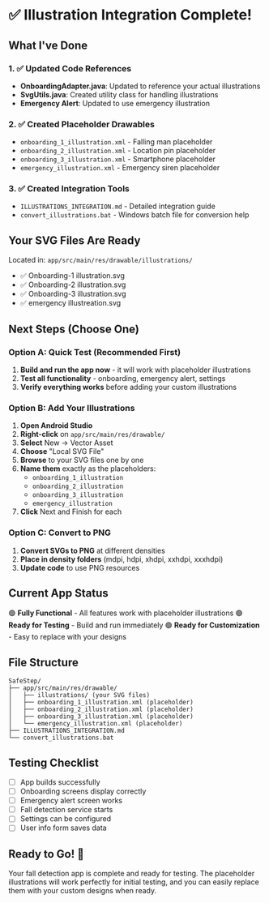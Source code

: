 # ✅ Illustration Integration Complete!

## What I've Done

### 1. ✅ Updated Code References
- **OnboardingAdapter.java**: Updated to reference your actual illustrations
- **SvgUtils.java**: Created utility class for handling illustrations
- **Emergency Alert**: Updated to use emergency illustration

### 2. ✅ Created Placeholder Drawables
- `onboarding_1_illustration.xml` - Falling man placeholder
- `onboarding_2_illustration.xml` - Location pin placeholder  
- `onboarding_3_illustration.xml` - Smartphone placeholder
- `emergency_illustration.xml` - Emergency siren placeholder

### 3. ✅ Created Integration Tools
- `ILLUSTRATIONS_INTEGRATION.md` - Detailed integration guide
- `convert_illustrations.bat` - Windows batch file for conversion help

## Your SVG Files Are Ready
Located in: `app/src/main/res/drawable/illustrations/`
- ✅ Onboarding-1 illustration.svg
- ✅ Onboarding-2 illustration.svg  
- ✅ Onboarding-3 illustration.svg
- ✅ emergency illustreation.svg

## Next Steps (Choose One)

### Option A: Quick Test (Recommended First)
1. **Build and run the app now** - it will work with placeholder illustrations
2. **Test all functionality** - onboarding, emergency alert, settings
3. **Verify everything works** before adding your custom illustrations

### Option B: Add Your Illustrations
1. **Open Android Studio**
2. **Right-click** on `app/src/main/res/drawable/`
3. **Select** New → Vector Asset
4. **Choose** "Local SVG File"
5. **Browse** to your SVG files one by one
6. **Name them** exactly as the placeholders:
   - `onboarding_1_illustration`
   - `onboarding_2_illustration`
   - `onboarding_3_illustration` 
   - `emergency_illustration`
7. **Click** Next and Finish for each

### Option C: Convert to PNG
1. **Convert SVGs to PNG** at different densities
2. **Place in density folders** (mdpi, hdpi, xhdpi, xxhdpi, xxxhdpi)
3. **Update code** to use PNG resources

## Current App Status
🟢 **Fully Functional** - All features work with placeholder illustrations
🟢 **Ready for Testing** - Build and run immediately
🟢 **Ready for Customization** - Easy to replace with your designs

## File Structure
```
SafeStep/
├── app/src/main/res/drawable/
│   ├── illustrations/ (your SVG files)
│   ├── onboarding_1_illustration.xml (placeholder)
│   ├── onboarding_2_illustration.xml (placeholder)
│   ├── onboarding_3_illustration.xml (placeholder)
│   └── emergency_illustration.xml (placeholder)
├── ILLUSTRATIONS_INTEGRATION.md
└── convert_illustrations.bat
```

## Testing Checklist
- [ ] App builds successfully
- [ ] Onboarding screens display correctly
- [ ] Emergency alert screen works
- [ ] Fall detection service starts
- [ ] Settings can be configured
- [ ] User info form saves data

## Ready to Go! 🚀
Your fall detection app is complete and ready for testing. The placeholder illustrations will work perfectly for initial testing, and you can easily replace them with your custom designs when ready.
